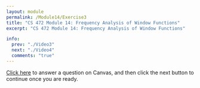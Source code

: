 ```yaml
---
layout: module
permalink: /Module14/Exercise3
title: "CS 472 Module 14: Frequency Analysis of Window Functions"
excerpt: "CS 472 Module 14: Frequency Analysis of Window Functions"

info:
  prev: "./Video3"
  next: "./Video4"
  comments: "true"
---
```


<a href = "https://ursinus.instructure.com/courses/12301/quizzes/13602">Click here</a> to answer a question on Canvas, and then click the next button to continue once you are ready.